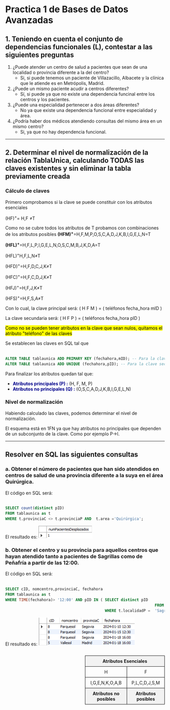 # Practica 1 de Bases de Datos Avanzadas

## 1. Teniendo en cuenta el conjunto de dependencias funcionales (L), contestar a las siguientes preguntas

1. ¿Puede atender un centro de salud a pacientes que sean de una localidad o provincia diferente a la del centro?
   - Si, si puede tenemos un paciente de Villazacillo, Albacete y la clínica que le atiende es en Metrópolis, Madrid.
2. ¿Puede un mismo paciente acudir a centros diferentes?
   - Sí, si puede ya que no existe una dependencia funcinal entre los centros y los pacientes.
3. ¿Puede una especialidad pertenecer a dos áreas diferentes?
   - No ya que existe una dependencia funcional entre especialidad y área.
4. ¿Podría haber dos médicos atendiendo consultas del mismo área en un mismo centro?
   - Si, ya que no hay dependencia funcional.

---

## 2. Determinar el nivel de normalización de la relación TablaUnica, calculando TODAS las claves existentes y sin eliminar la tabla previamente creada

### Cálculo de claves

<style>
    table {
      border-collapse: collapse;
      width: 50%;
      float: right;
    }
    th, td {
      border: 1px solid black;
      padding: 8px;
      text-align: center;
    }
    th {
      background-color: #f2f2f2;
    }
    .special-row th {
      background-color: #f2f2f2;
      font-weight: bold;
    }
  </style>
  <table>
    <tr>
      <th colspan="2">Atributos Esenciales</th>
    </tr>
    <tr>
      <td>H </td>
      <td>F </td>
    </tr>
    <tr class="special-row">
      <td>I,G,E,N,K,O,A,B</td>
      <td>P,L,C,D,J,S,M</td>
    </tr>
    <tr class="special-row">
      <th>Atributos no posibles</th>
      <th>Atributos posibles</th>
    </tr>

Primero comprobamos si la clave se puede constituir con los atributos esenciales

(HF)<sup>+</sup>= H,F ≠T

Como no se cubre todos los atributos de T probamos con combinaciones de los atributos posibles
<strong>(HFM)<sup>+</sup></strong>=H,F,M,P,O,S,C,A,D,J,K,B,I,G,E,L,N=T

<strong>(HFL)<sup>+</sup></strong>=H,F,L,P,I,G,E,L,N,O,S,C,M,B,J,K,D,A=T

(HFL)<sup>+</sup>H,F,L,N≠T

(HFD)<sup>+</sup>=H,F,D,C,J,K≠T

(HFC)<sup>+</sup>=H,F,C,D,J,K≠T

(HFJ)<sup>+</sup>=H,F,J,K≠T

(HFS)<sup>+</sup>=H,F,S,A≠T

Con lo cual, la clave principal será: ( H F M ) = ( teléfonos fecha_hora mID )

La clave secundaria será: ( H F P ) = ( teléfonos fecha_hora pID )

<mark>Como no se pueden tener atributos en la clave que sean nulos, quitamos el atributo "teléfono" de las claves</mark>

Se establecen las claves en SQL tal que

```SQL

ALTER TABLE tablaunica ADD PRIMARY KEY (fechahora,mID); -- Para la clave primaria
ALTER TABLE tablaunica ADD UNIQUE (fechahora,pID); -- Para la clave secundaria

```

Para finalizar los atributos quedan tal que:

- <font color='Darkblue'><strong>Atributos principales (P) :</strong></font> (H, F, M, P)
- <font color='Darkblue'><strong>Atributos no principales (Q) :</strong></font> (O,S,C,A,D,J,K,B,I,G,E,L,N)

### Nivel de normalización

Habiendo calculado las claves, podemos determinar el nivel de normalización.

El esquema está en 1FN ya que hay atributos no principales que dependen de un subconjunto de la clave. Como por ejemplo P->I.

---

## Resolver en SQL las siguientes consultas

### a. Obtener el número de pacientes que han sido atendidos en centros de salud de una provincia diferente a la suya en el área Quirúrgica.

El código en SQL será:

```SQL

SELECT count(distinct pID)
FROM tablaunica as t
WHERE t.provinciaC <> t.provinciaP AND  t.area ='Quirúrgica';

```

El resultado es:
![Imagen](./IMAGENES%20RESULTADOS/3_A.png)

### b. Obtener el centro y su provincia para aquellos centros que hayan atendido tanto a pacientes de Sagrillas como de Peñafría a partir de las 12:00.

El código en SQL será:

```SQL

SELECT cID, nomcentro,provinciaC, fechahora
FROM tablaunica as t
WHERE TIME(fechahora)> '12:00' AND pID IN ( SELECT distinct pID
											                      FROM tablaunica as t
                                            WHERE t.localidadP =  'Sagrillas' OR t.localidadP = 'Peñafría');

```

El resultado es: ![Imagen](./IMAGENES%20RESULTADOS/3_B.png)
